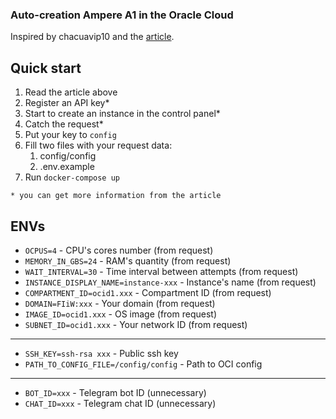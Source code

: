 ### Auto-creation Ampere A1 in the Oracle Cloud

Inspired by chacuavip10 and the [article](https://www.hintdesk.com/2022/01/15/how-to-create-a-free-oracle-vps-with-python-script-out-of-capacity/).

## Quick start

1. Read the article above
2. Register an API key*
3. Start to create an instance in the control panel*
4. Catch the request*
5. Put your key to `config`
6. Fill two files with your request data:
   1. config/config
   2. .env.example
7. Run `docker-compose up`

`* you can get more information from the article`

## ENVs
- `OCPUS=4` - CPU's cores number (from request)
- `MEMORY_IN_GBS=24` - RAM's quantity (from request)
- `WAIT_INTERVAL=30` - Time interval between attempts (from request)
- `INSTANCE_DISPLAY_NAME=instance-xxx` - Instance's name (from request)
- `COMPARTMENT_ID=ocid1.xxx` - Compartment ID (from request)
- `DOMAIN=FIiW:xxx` - Your domain (from request)
- `IMAGE_ID=ocid1.xxx` - OS image (from request)
- `SUBNET_ID=ocid1.xxx` - Your network ID (from request)
---
- `SSH_KEY=ssh-rsa xxx` - Public ssh key
- `PATH_TO_CONFIG_FILE=/config/config` - Path to OCI config
---
- `BOT_ID=xxx` - Telegram bot ID (unnecessary)
- `CHAT_ID=xxx` - Telegram chat ID (unnecessary)
